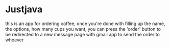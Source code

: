 # Justjava

this is an app for ordering coffee, once you're done with filling up the name, the options,
how many cups you want, you can press the 'order' button to be redirected to a new message page with gmail app to send the order to whoever 
